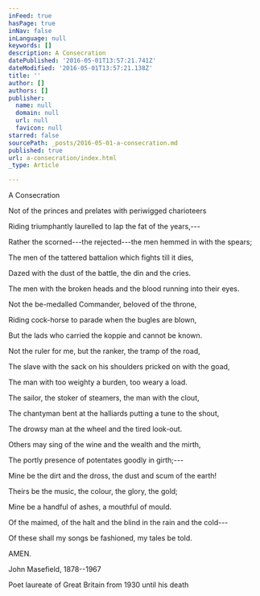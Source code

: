 ```yaml
---
inFeed: true
hasPage: true
inNav: false
inLanguage: null
keywords: []
description: A Consecration
datePublished: '2016-05-01T13:57:21.741Z'
dateModified: '2016-05-01T13:57:21.138Z'
title: ''
author: []
authors: []
publisher:
  name: null
  domain: null
  url: null
  favicon: null
starred: false
sourcePath: _posts/2016-05-01-a-consecration.md
published: true
url: a-consecration/index.html
_type: Article

---
```

A Consecration

Not of the princes and prelates with periwigged charioteers 

Riding triumphantly laurelled to lap the fat of the years,--- 

Rather the scorned---the rejected---the men hemmed in with the spears; 

The men of the tattered battalion which fights till it dies, 

Dazed with the dust of the battle, the din and the cries.

The men with the broken heads and the blood running into their eyes. 

Not the be-medalled Commander, beloved of the throne, 

Riding cock-horse to parade when the bugles are blown, 

But the lads who carried the koppie and cannot be known. 

Not the ruler for me, but the ranker, the tramp of the road,

The slave with the sack on his shoulders pricked on with the goad, 

The man with too weighty a burden, too weary a load. 

The sailor, the stoker of steamers, the man with the clout, 

The chantyman bent at the halliards putting a tune to the shout, 

The drowsy man at the wheel and the tired look-out.

Others may sing of the wine and the wealth and the mirth, 

The portly presence of potentates goodly in girth;--- 

Mine be the dirt and the dross, the dust and scum of the earth! 

Theirs be the music, the colour, the glory, the gold; 

Mine be a handful of ashes, a mouthful of mould.

Of the maimed, of the halt and the blind in the rain and the cold--- 

Of these shall my songs be fashioned, my tales be told. 

AMEN.

John Masefield, 1878--1967

Poet laureate of Great Britain from 1930 until his death